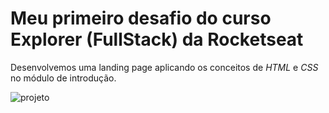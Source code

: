 # Meu primeiro desafio do curso Explorer (FullStack) da Rocketseat

Desenvolvemos uma landing page aplicando os conceitos de *HTML* e *CSS* no módulo de introdução.

![projeto](https://github.com/Gislene-Tavares/meuprojeto/assets/53923906/06568c7e-edbc-42cc-b391-bad826bb4ab5)

